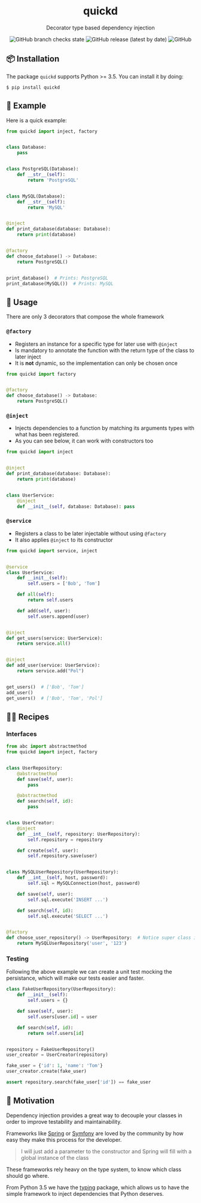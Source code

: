 <div align="center">
   <h1>quickd</h1>
   <p>Decorator type based dependency injection</p>
   <p align="center">
    <img alt="GitHub branch checks state" src="https://img.shields.io/github/checks-status/vimtor/quickd/main">
    <img alt="GitHub release (latest by date)" src="https://img.shields.io/github/v/release/vimtor/quickd">
    <img alt="GitHub" src="https://img.shields.io/github/license/vimtor/quickd">
   </p>
</div>

## 📦 Installation

The package `quickd` supports Python >= 3.5. You can install it by doing:

```shell
$ pip install quickd
```

## 📜 Example

Here is a quick example:

```python
from quickd import inject, factory


class Database:
    pass


class PostgreSQL(Database):
    def __str__(self):
        return 'PostgreSQL'


class MySQL(Database):
    def __str__(self):
        return 'MySQL'


@inject
def print_database(database: Database):
    return print(database)


@factory
def choose_database() -> Database:
    return PostgreSQL()


print_database()  # Prints: PostgreSQL
print_database(MySQL())  # Prints: MySQL
```

## 🚀 Usage

There are only 3 decorators that compose the whole framework

### `@factory`

- Registers an instance for a specific type for later use with `@inject`
- Is mandatory to annotate the function with the return type of the class to later inject
- It is **not** dynamic, so the implementation can only be chosen once

```python
from quickd import factory


@factory
def choose_database() -> Database:
    return PostgreSQL()
```

### `@inject`

- Injects dependencies to a function by matching its arguments types with what has been registered.
- As you can see below, it can work with constructors too

```python
from quickd import inject


@inject
def print_database(database: Database):
    return print(database)


class UserService:
    @inject
    def __init__(self, database: Database): pass
```

### `@service`

- Registers a class to be later injectable without using `@factory`
- It also applies `@inject` to its constructor

```python
from quickd import service, inject


@service
class UserService:
    def __init__(self):
        self.users = ['Bob', 'Tom']

    def all(self):
        return self.users

    def add(self, user):
        self.users.append(user)


@inject
def get_users(service: UserService):
    return service.all()


@inject
def add_user(service: UserService):
    return service.add("Pol")


get_users()  # ['Bob', 'Tom']
add_user()
get_users()  # ['Bob', 'Tom', 'Pol']
```

## 👨‍🍳 Recipes

### Interfaces

```python
from abc import abstractmethod
from quickd import inject, factory


class UserRepository:
    @abstractmethod
    def save(self, user):
        pass

    @abstractmethod
    def search(self, id):
        pass


class UserCreator:
    @inject
    def __int__(self, repository: UserRepository):
        self.repository = repository

    def create(self, user):
        self.repository.save(user)


class MySQLUserRepository(UserRepository):
    def __int__(self, host, password):
        self.sql = MySQLConnection(host, password)

    def save(self, user):
        self.sql.execute('INSERT ...')

    def search(self, id):
        self.sql.execute('SELECT ...')


@factory
def choose_user_repository() -> UserRepository:  # Notice super class is being used
    return MySQLUserRepository('user', '123')
```

### Testing

Following the above example we can create a unit test mocking the persistance, which will make our tests easier and
faster.

```python
class FakeUserRepository(UserRepository):
    def __init__(self):
        self.users = {}

    def save(self, user):
        self.users[user.id] = user

    def search(self, id):
        return self.users[id]


repository = FakeUserRepository()
user_creator = UserCreator(repository)

fake_user = {'id': 1, 'name': 'Tom'}
user_creator.create(fake_user)

assert repository.search(fake_user['id']) == fake_user
```

## 🧠 Motivation

Dependency injection provides a great way to decouple your classes in order to improve testability and maintainability.

Frameworks like [Spring](https://spring.io/) or [Symfony](https://symfony.com/) are loved by the community by how easy
they make this process for the developer.

> I will just add a parameter to the constructor and Spring will fill with a global instance of the class

These frameworks rely heavy on the type system, to know which class should go where.

From Python 3.5 we have the [typing](https://docs.python.org/3/library/typing.html) package, which allows us to have the
simple framework to inject dependencies that Python deserves.

